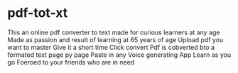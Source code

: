 # pdf-tot-xt
This an online pdf converter to text made for curious learners at any age
Made as passion and result of learning at 65 years of age
Upload pdf you want to master
Give it a short time
Click convert
Pdf is cobverted bto a formated text page py page
Paste in any Voice generating App
Learn as you go
Foeroed to your friends who are in need
